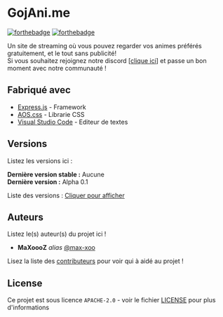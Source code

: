# GojAni.me

[![forthebadge](http://forthebadge.com/images/badges/built-with-love.svg)](http://forthebadge.com)  [![forthebadge](https://forthebadge.com/images/badges/made-with-javascript.svg)](https://forthebadge.com)

Un site de streaming où vous pouvez regarder vos animes préférés gratuitement, et le tout sans publicité!    
Si vous souhaitez rejoignez notre discord [[clique ici](https://discord.gg/MP5TunDSPA)] et passe un bon moment avec notre communauté !

## Fabriqué avec

* [Express.js](https://expressjs.com/fr/) - Framework
* [AOS.css](https://michalsnik.github.io/aos/) - Librarie CSS
* [Visual Studio Code](https://code.visualstudio.com/) - Editeur de textes

## Versions
Listez les versions ici :  

**Dernière version stable :** Aucune  
**Dernière version :** Alpha 0.1  

Liste des versions : [Cliquer pour afficher](https://github.com/gojanime/website/tags)  

## Auteurs
Listez le(s) auteur(s) du projet ici !  
* **MaXoooZ** _alias_ [@max-xoo](https://github.com/max-xoo)     
    
Lisez la liste des [contributeurs](https://github.com/GojAnime/Website/graphs/contributors) pour voir qui à aidé au projet !

## License   
   
Ce projet est sous licence ``APACHE-2.0`` - voir le fichier [LICENSE](LICENSE) pour plus d'informations

